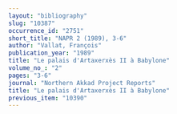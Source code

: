 ```yaml
---
layout: "bibliography"
slug: "10387"
occurrence_id: "2751"
short_title: "NAPR 2 (1989), 3-6"
author: "Vallat, François"
publication_year: "1989"
title: "Le palais d'Artaxerxès II à Babylone"
volume_no_: "2"
pages: "3-6"
journal: "Northern Akkad Project Reports"
title: "Le palais d'Artaxerxès II à Babylone"
previous_item: "10390"
---
```

